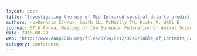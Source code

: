 ```yaml
---
layout: post
title: "Investigating the use of Mid Infrared spectral data to predict dairy cow cellular immune traits"
authors: <u>Denholm SJ</u>, Smith SL, McNeilly TN, Hicks V, Wall E
journal: 67th Annual Meeting of the European Federation of Animal Science (EAAP). 29th Aug - 2nd Sept 2016, Belfast, N. Ireland, UK
date: 2016-08-29
web: "http://www.eaap2016.org/files/3714/6912/3740/Table_of_Contents_EAAP2016_Book_of_Abstracts.pdf"
category: conference
---
```


